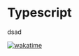 # Typescript
dsad

[![wakatime](https://wakatime.com/badge/github/diegofemello/Typescript.svg)](https://wakatime.com/badge/github/diegofemello/Typescript)

